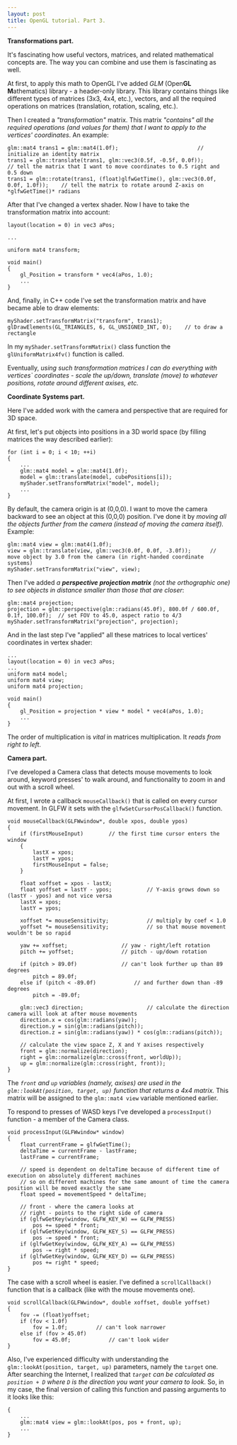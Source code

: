 ```yaml
---
layout: post
title: OpenGL tutorial. Part 3.
---
```


**Transformations part.**

It's fascinating how useful vectors, matrices, and related mathematical concepts are. The way you can combine and use them is fascinating as well.

At first, to apply this math to OpenGL I've added *GLM* (Open**GL** **M**athematics) library - a header-only library. This library contains things like different types of matrices (3x3, 4x4, etc.), vectors, and all the required operations on matrices (translation, rotation, scaling, etc.). 

Then I created a *"transformation"* matrix. This matrix *"contains" all the required operations (and values for them) that I want to apply to the vertices' coordinates*. An example:
```
glm::mat4 trans1 = glm::mat4(1.0f);							// initialize an identity matrix
trans1 = glm::translate(trans1, glm::vec3(0.5f, -0.5f, 0.0f));				// tell the matrix that I want to move coordinates to 0.5 right and 0.5 down
trans1 = glm::rotate(trans1, (float)glfwGetTime(), glm::vec3(0.0f, 0.0f, 1.0f));	// tell the matrix to rotate around Z-axis on *glfwGetTime()* radians
```
After that I've changed a vertex shader. Now I have to take the transformation matrix into account:
```
layout(location = 0) in vec3 aPos;

...

uniform mat4 transform;

void main()
{
	gl_Position = transform * vec4(aPos, 1.0);
	...
}
```
And, finally, in C++ code I've set the transformation matrix and have became able to draw elements:
```
myShader.setTransformMatrix("transform", trans1);
glDrawElements(GL_TRIANGLES, 6, GL_UNSIGNED_INT, 0);	// to draw a rectangle
```
In my `myShader.setTransformMatrix()` class function the `glUniformMatrix4fv()` function is called.

Eventually, *using such transformation matrices I can do everything with vertices` coordinates - scale the up/down, translate (move) to whatever positions, rotate around different axises, etc.*

**Coordinate Systems part.**

Here I've added work with the camera and perspective that are required for 3D space.

At first, let's put objects into positions in a 3D world space (by filling matrices the way described earlier):
```
for (int i = 0; i < 10; ++i)
{
	...
	glm::mat4 model = glm::mat4(1.0f);
	model = glm::translate(model, cubePositions[i]);
	myShader.setTransformMatrix("model", model);
	...
}
```

By default, the camera origin is at (0,0,0). I want to move the camera backward to see an object at this (0,0,0) position. I've done it by *moving all the objects further from the camera (instead of moving the camera itself).* Example:
```
glm::mat4 view = glm::mat4(1.0f);
view = glm::translate(view, glm::vec3(0.0f, 0.0f, -3.0f));		// move object by 3.0 from the camera (in right-handed coordinate systems)
myShader.setTransformMatrix("view", view);
```

Then I've added *a **perspective projection matrix** (not the orthographic one) to see objects in distance smaller than those that are closer*:
```
glm::mat4 projection;	
projection = glm::perspective(glm::radians(45.0f), 800.0f / 600.0f, 0.1f, 100.0f);	// set FOV to 45.0, aspect ratio to 4/3
myShader.setTransformMatrix("projection", projection);
```

And in the last step I've "applied" all these matrices to local vertices' coordinates in vertex shader:
```
...
layout(location = 0) in vec3 aPos;
...
uniform mat4 model;
uniform mat4 view;
uniform mat4 projection;

void main()
{
	gl_Position = projection * view * model * vec4(aPos, 1.0);
	...
}
```
The order of multiplication is *vital* in matrices multiplication. It *reads from right to left*.

**Camera part.**

I've developed a Camera class that detects mouse movements to look around, keyword presses' to walk around, and functionality to zoom in and out with a scroll wheel.

At first, I wrote a callback `mouseCallback()` that is called on every cursor movement. In GLFW it sets with the `glfwSetCursorPosCallback()` function.
```
void mouseCallback(GLFWwindow*, double xpos, double ypos)
{
	if (firstMouseInput)		// the first time cursor enters the window
	{
		lastX = xpos;
		lastY = ypos;
		firstMouseInput = false;
	}

	float xoffset = xpos - lastX;
	float yoffset = lastY - ypos;			// Y-axis grows down so (lastY - ypos) and not vice versa
	lastX = xpos;
	lastY = ypos;

	xoffset *= mouseSensitivity;			// multiply by coef < 1.0 
	yoffset *= mouseSensitivity;			// so that mouse movement wouldn't be so rapid

	yaw += xoffset;					// yaw - right/left rotation
	pitch += yoffset;				// pitch - up/down rotation

	if (pitch > 89.0f)				// can't look further up than 89 degrees
		pitch = 89.0f;
	else if (pitch < -89.0f)			// and further down than -89 degrees
		pitch = -89.0f;

	glm::vec3 direction;					// calculate the direction camera will look at after mouse movements
	direction.x = cos(glm::radians(yaw));
	direction.y = sin(glm::radians(pitch));
	direction.z = sin(glm::radians(yaw)) * cos(glm::radians(pitch));
	
	// calculate the view space Z, X and Y axises respectively
	front = glm::normalize(direction);
	right = glm::normalize(glm::cross(front, worldUp));
	up = glm::normalize(glm::cross(right, front));
}
```
The *`front` and `up` variables (namely, axises) are used in the `glm::lookAt(position, target, up)` function that returns a 4x4 matrix.* This matrix will be assigned to the `glm::mat4 view` variable mentioned earlier.

To respond to presses of WASD keys I've developed a `processInput()` function - a member of the Camera class.
```
void processInput(GLFWwindow* window)
{
	float currentFrame = glfwGetTime();
	deltaTime = currentFrame - lastFrame;
	lastFrame = currentFrame;
	
	// speed is dependent on deltaTime because of different time of execution on absolutely different machines
	// so on different machines for the same amount of time the camera position will be moved exactly the same
	float speed = movementSpeed * deltaTime;

	// front - where the camera looks at
	// right - points to the right side of camera
	if (glfwGetKey(window, GLFW_KEY_W) == GLFW_PRESS)
		pos += speed * front;
	if (glfwGetKey(window, GLFW_KEY_S) == GLFW_PRESS)
		pos -= speed * front;
	if (glfwGetKey(window, GLFW_KEY_A) == GLFW_PRESS)
		pos -= right * speed;
	if (glfwGetKey(window, GLFW_KEY_D) == GLFW_PRESS)
		pos += right * speed;
}
```

The case with a scroll wheel is easier. I've defined a `scrollCallback()` function that is a callback (like with the mouse movements one). 
```
void scrollCallback(GLFWwindow*, double xoffset, double yoffset)
{
	fov -= (float)yoffset;
	if (fov < 1.0f)
		fov = 1.0f;			// can't look narrower
	else if (fov > 45.0f)
		fov = 45.0f;			// can't look wider
}
```

Also, I've experienced difficulty with understanding the `glm::lookAt(position, target, up)` parameters, namely the `target` one. After searching the Internet, I realized that *`target` can be calculated as `position + D` where `D` is the direction you want your camera to look*. So, in my case, the final version of calling this function and passing arguments to it looks like this: 
```
{	
	...
	glm::mat4 view = glm::lookAt(pos, pos + front, up);
	...
}
```
